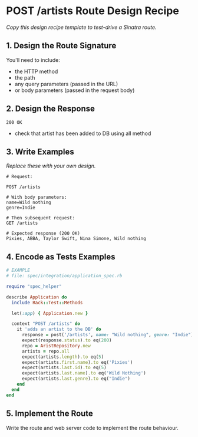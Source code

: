 
# POST /artists Route Design Recipe

_Copy this design recipe template to test-drive a Sinatra route._

## 1. Design the Route Signature

You'll need to include:
  * the HTTP method
  * the path
  * any query parameters (passed in the URL)
  * or body parameters (passed in the request body)

## 2. Design the Response

`200 OK`
- check that artist has been added to DB using all method


## 3. Write Examples

_Replace these with your own design._

```
# Request:

POST /artists 

# With body parameters:
name=Wild nothing
genre=Indie

# Then subsequent request:
GET /artists

# Expected response (200 OK)
Pixies, ABBA, Taylor Swift, Nina Simone, Wild nothing
```

## 4. Encode as Tests Examples

```ruby
# EXAMPLE
# file: spec/integration/application_spec.rb

require "spec_helper"

describe Application do
  include Rack::Test::Methods

  let(:app) { Application.new }

  context "POST /artists" do
    it 'adds an artist to the DB' do
      response = post('/artists', name: "Wild nothing", genre: "Indie")
      expect(response.status).to eq(200)
      repo = AristRepository.new
      artists = repo.all
      expect(artists.length).to eq(5)
      expect(artists.first.name).to eq('Pixies')
      expect(artists.last.id).to eq(5)
      expect(artists.last.name).to eq('Wild Nothing')
      expect(artists.last.genre).to eq("Indie")
    end
  end
end
```

## 5. Implement the Route

Write the route and web server code to implement the route behaviour.
